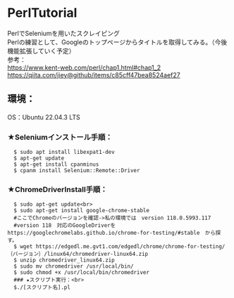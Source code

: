 # PerlTutorial
PerlでSeleniumを用いたスクレイピング<br>
Perlの練習として、Googleのトップページからタイトルを取得してみる。（今後機能拡張していく予定）<br>
参考：<br>
      https://www.kent-web.com/perl/chap1.html#chap1_2<br>
      https://qiita.com/jiey@github/items/c85cff47bea8524aef27<br>
## 環境：<br>
  OS：Ubuntu 22.04.3 LTS<br>
  ### ★Seleniumインストール手順：<br>
      $ sudo apt install libexpat1-dev
      $ apt-get update
      $ apt-get install cpanminus
      $ cpanm install Selenium::Remote::Driver
  ### ★ChromeDriverInstall手順：<br>
      $ sudo apt-get update<br>
      $ sudo apt-get install google-chrome-stable
      #ここでChromeのバージョンを確認->私の環境では　version 118.0.5993.117
      #version 118　対応のGoogleDriverを　https://googlechromelabs.github.io/chrome-for-testing/#stable　から探す。
      $ wget https://edgedl.me.gvt1.com/edgedl/chrome/chrome-for-testing/｛バージョン｝/linux64/chromedriver-linux64.zip
      $ unzip chromedriver_linux64.zip
      $ sudo mv chromedriver /usr/local/bin/
      $ sudo chmod +x /usr/local/bin/chromedriver
      ### ★スクリプト実行：<br>
      $./[スクリプト名].pl

      
